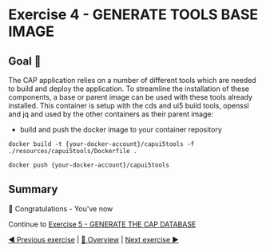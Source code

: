 # Exercise 4 - GENERATE TOOLS BASE IMAGE

## Goal 🎯

The CAP application relies on a number of different tools which are needed to build and deploy the application. To streamline the installation of these components, a base or parent image can be used with these tools already installed. This container is setup with the cds and ui5 build tools, openssl and jq and used by the other containers as their parent image:

- build and push the docker image to your container repository

```shell
docker build -t {your-docker-account}/capui5tools -f ./resources/capui5tools/Dockerfile .

docker push {your-docker-account}/capui5tools
```

## Summary

🎉 Congratulations - You've now

Continue to [Exercise 5 - GENERATE THE CAP DATABASE](../ex5/README.md)

[◀ Previous exercise](../ex3/README.md) | [🔼 Overview](../../README.md) | [Next exercise ▶](../ex5/README.md)
